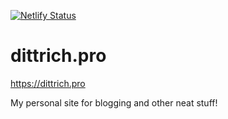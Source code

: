 [![Netlify Status](https://api.netlify.com/api/v1/badges/c9f55710-9443-4276-a550-8a0eb204d363/deploy-status)](https://app.netlify.com/sites/dittrich-pro/deploys)

# dittrich.pro

https://dittrich.pro

My personal site for blogging and other neat stuff!
